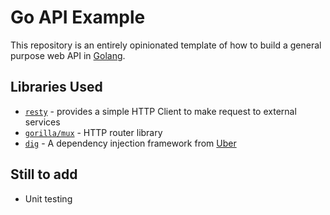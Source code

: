 # Go API Example

This repository is an entirely opinionated template of how to build a general purpose web API in [Golang](https://golang.org/).

## Libraries Used

- [`resty`](https://github.com/go-resty/resty) - provides a simple HTTP Client to make request to external services
- [`gorilla/mux`](https://github.com/gorilla/mux) - HTTP router library
- [`dig`](https://github.com/uber-go/dig) - A dependency injection framework from [Uber](https://www.uber.com)

## Still to add

- Unit testing
